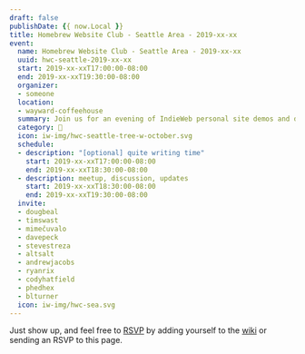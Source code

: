 ```yaml
---
draft: false
publishDate: {{ now.Local }}
title: Homebrew Website Club - Seattle Area - 2019-xx-xx
event:
  name: Homebrew Website Club - Seattle Area - 2019-xx-xx
  uuid: hwc-seattle-2019-xx-xx
  start: 2019-xx-xxT17:00:00-08:00
  end: 2019-xx-xxT19:30:00-08:00
  organizer:
  - someone
  location:
  - wayward-coffeehouse
  summary: Join us for an evening of IndieWeb personal site demos and discussions!
  category: 🌲
  icon: iw-img/hwc-seattle-tree-w-october.svg
  schedule:
  - description: "[optional] quite writing time"
    start: 2019-xx-xxT17:00:00-08:00
    end: 2019-xx-xxT18:30:00-08:00
  - description: meetup, discussion, updates
    start: 2019-xx-xxT18:30:00-08:00
    end: 2019-xx-xxT19:30:00-08:00
  invite:
  - dougbeal
  - timswast
  - mimečuvalo
  - davepeck
  - stevestreza
  - altsalt
  - andrewjacobs
  - ryanrix
  - codyhatfield
  - phedhex
  - blturner
  icon: iw-img/hwc-sea.svg
---
```


Just show up, and feel free to [RSVP](https://indieweb.org/rsvp) by adding yourself to the [wiki]({{<indieweb-wiki-hwc>}}) or sending an RSVP to this page.
